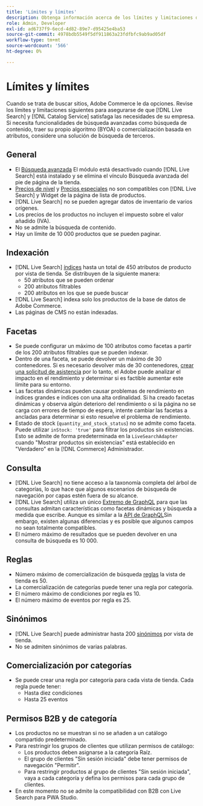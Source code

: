 ```yaml
---
title: 'Límites y límites'
description: Obtenga información acerca de los límites y limitaciones de [!DNL Live Search] para garantizar que satisfaga las necesidades de su empresa.
role: Admin, Developer
exl-id: ad6737f9-6ecd-4d82-89e7-d95425e4ba53
source-git-commit: 4978bdb5549f5df911863a23fdfbfc9ab9ad05df
workflow-type: tm+mt
source-wordcount: '566'
ht-degree: 0%

---
```


# Límites y límites

Cuando se trata de buscar sitios, Adobe Commerce le da opciones. Revise los límites y limitaciones siguientes para asegurarse de que [!DNL Live Search] y [!DNL Catalog Service] satisfaga las necesidades de su empresa. Si necesita funcionalidades de búsqueda avanzadas como búsqueda de contenido, traer su propio algoritmo (BYOA) o comercialización basada en atributos, considere una solución de búsqueda de terceros.

## General

- El [Búsqueda avanzada](https://experienceleague.adobe.com/en/docs/commerce-admin/catalog/catalog/search/search) El módulo está desactivado cuando [!DNL Live Search] está instalado y se elimina el vínculo Búsqueda avanzada del pie de página de la tienda.
- [Precios de nivel](https://experienceleague.adobe.com/en/docs/commerce-admin/catalog/products/pricing/product-price-tier) y [Precios especiales](https://experienceleague.adobe.com/en/docs/commerce-admin/catalog/products/pricing/product-price-special) no son compatibles con [!DNL Live Search] y Widget de la página de lista de productos.
- [!DNL Live Search] no se pueden agregar datos de inventario de varios orígenes.
- Los precios de los productos no incluyen el impuesto sobre el valor añadido (IVA).
- No se admite la búsqueda de contenido.
- Hay un límite de 10 000 productos que se pueden paginar.

## Indexación

- [!DNL Live Search] [índices](indexing.md) hasta un total de 450 atributos de producto por vista de tienda. Se distribuyen de la siguiente manera:
   - 50 atributos que se pueden ordenar
   - 200 atributos filtrables
   - 200 atributos en los que se puede buscar
- [!DNL Live Search] indexa solo los productos de la base de datos de Adobe Commerce.
- Las páginas de CMS no están indexadas.

## Facetas

- Se puede configurar un máximo de 100 atributos como facetas a partir de los 200 atributos filtrables que se pueden indexar.
- Dentro de una faceta, se puede devolver un máximo de 30 contenedores. Si es necesario devolver más de 30 contenedores, [crear una solicitud de asistencia](https://experienceleague.adobe.com/en/docs/commerce-knowledge-base/kb/help-center-guide/magento-help-center-user-guide) por lo tanto, el Adobe puede analizar el impacto en el rendimiento y determinar si es factible aumentar este límite para su entorno.
- Las facetas dinámicas pueden causar problemas de rendimiento en índices grandes e índices con una alta ordinalidad. Si ha creado facetas dinámicas y observa algún deterioro del rendimiento o si la página no se carga con errores de tiempo de espera, intente cambiar las facetas a ancladas para determinar si esto resuelve el problema de rendimiento.
- Estado de stock (`quantity_and_stock_status`) no se admite como faceta. Puede utilizar `inStock: 'true'` para filtrar los productos sin existencias. Esto se admite de forma predeterminada en la `LiveSearchAdapter` cuando &quot;Mostrar productos sin existencias&quot; está establecido en &quot;Verdadero&quot; en la [!DNL Commerce] Administrador.

## Consulta

- [!DNL Live Search] no tiene acceso a la taxonomía completa del árbol de categorías, lo que hace que algunos escenarios de búsqueda de navegación por capas estén fuera de su alcance.
- [!DNL Live Search] utiliza un único [Extremo de GraphQL](https://developer.adobe.com/commerce/services/graphql/live-search/) para que las consultas admitan características como facetas dinámicas y búsqueda a medida que escribe. Aunque es similar a la [API de GraphQL](https://developer.adobe.com/commerce/webapi/graphql/)Sin embargo, existen algunas diferencias y es posible que algunos campos no sean totalmente compatibles.
- El número máximo de resultados que se pueden devolver en una consulta de búsqueda es 10 000.

## Reglas

- Número máximo de comercialización de búsqueda [reglas](rules.md) la vista de tienda es 50.
- La comercialización de categorías puede tener una regla por categoría.
- El número máximo de condiciones por regla es 10.
- El número máximo de eventos por regla es 25.

## Sinónimos

- [!DNL Live Search] puede administrar hasta 200 [sinónimos](synonyms.md) por vista de tienda.
- No se admiten sinónimos de varias palabras.

## Comercialización por categorías

- Se puede crear una regla por categoría para cada vista de tienda. Cada regla puede tener:
   - Hasta diez condiciones
   - Hasta 25 eventos

## Permisos B2B y de categoría

- Los productos no se muestran si no se añaden a un catálogo compartido predeterminado.
- Para restringir los grupos de clientes que utilizan permisos de catálogo:
   - Los productos deben asignarse a la categoría Raíz.
   - El grupo de clientes &quot;Sin sesión iniciada&quot; debe tener permisos de navegación &quot;Permitir&quot;.
   - Para restringir productos al grupo de clientes &quot;Sin sesión iniciada&quot;, vaya a cada categoría y defina los permisos para cada grupo de clientes.
- En este momento no se admite la compatibilidad con B2B con Live Search para PWA Studio.
